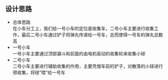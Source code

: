 ## 设计思路
+ 总体思路   
在小车分工上，我们给一号小车的定位是收集车，二号小车主要进行收集工作，最后二号小车通过铲子将弹丸传递给一号车，总而使得一号车的弹丸总数高
+ 一号小车   
一号小车主要通过顶部漏斗和前面的由电机驱动的收集轮来收集小球
+ 二号小车   
 二号小车主要进行辅助收集的作用，主要凭借车前的铲子，对散落的小球进行预收集，将球“喂”给一号车
 
